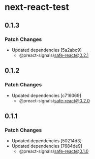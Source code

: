 # next-react-test

## 0.1.3

### Patch Changes

- Updated dependencies [5a2abc9]
  - @preact-signals/safe-react@0.2.1

## 0.1.2

### Patch Changes

- Updated dependencies [c716069]
  - @preact-signals/safe-react@0.2.0

## 0.1.1

### Patch Changes

- Updated dependencies [50214d3]
- Updated dependencies [7684de9]
  - @preact-signals/safe-react@0.1.0
